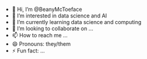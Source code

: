 - 👋 Hi, I’m @BeanyMcToeface
- 👀 I’m interested in data science and AI
- 🌱 I’m currently learning data science and computing
- 💞️ I’m looking to collaborate on ...
- 📫 How to reach me ...
- 😄 Pronouns: they/them
- ⚡ Fun fact: ...

<!---
BeanyMcToeface/BeanyMcToeface is a ✨ special ✨ repository because its `README.md` (this file) appears on your GitHub profile.
You can click the Preview link to take a look at your changes.
--->
